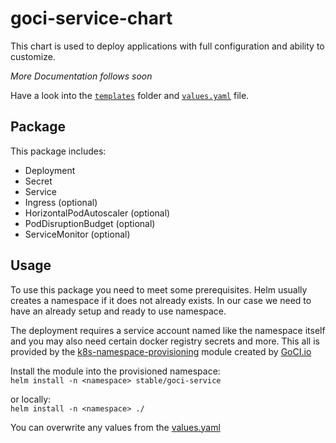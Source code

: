 # goci-service-chart

This chart is used to deploy applications with full configuration and ability to customize.


*More Documentation follows soon*


Have a look into the [`templates`](templates) folder and [`values.yaml`](values.yaml) file.


## Package
This package includes:

- Deployment  
- Secret  
- Service  
- Ingress (optional)  
- HorizontalPodAutoscaler (optional)
- PodDisruptionBudget (optional)  
- ServiceMonitor (optional)  

## Usage

To use this package you need to meet some prerequisites. Helm usually creates a namespace if it does not already exists. 
In our case we need to have an already setup and ready to use namespace. 

The deployment requires a service account named like the namespace itself and you may also need certain docker registry secrets and more. This all is provided by the [k8s-namespace-provisioning](https://github.com/goci-io/k8s-namespace-provisioning) module created by [GoCI.io](https://goci.io)

Install the module into the provisioned namespace:   
`helm install -n <namespace> stable/goci-service`

or locally:   
`helm install -n <namespace> ./`

You can overwrite any values from the [values.yaml](values.yaml)